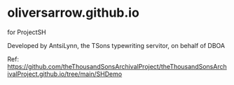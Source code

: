 # oliversarrow.github.io
for ProjectSH

Developed by AntsiLynn, the TSons typewriting servitor, on behalf of DBOA

Ref:
https://github.com/theThousandSonsArchivalProject/theThousandSonsArchivalProject.github.io/tree/main/SHDemo
